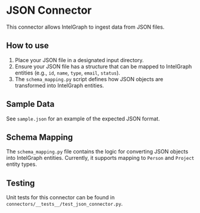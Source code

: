 # JSON Connector

This connector allows IntelGraph to ingest data from JSON files.

## How to use

1.  Place your JSON file in a designated input directory.
2.  Ensure your JSON file has a structure that can be mapped to IntelGraph entities (e.g., `id`, `name`, `type`, `email`, `status`).
3.  The `schema_mapping.py` script defines how JSON objects are transformed into IntelGraph entities.

## Sample Data

See `sample.json` for an example of the expected JSON format.

## Schema Mapping

The `schema_mapping.py` file contains the logic for converting JSON objects into IntelGraph entities. Currently, it supports mapping to `Person` and `Project` entity types.

## Testing

Unit tests for this connector can be found in `connectors/__tests__/test_json_connector.py`.
